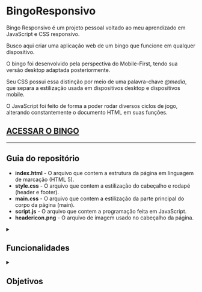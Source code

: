 # BingoResponsivo
Bingo Responsivo é um projeto pessoal voltado ao meu aprendizado em JavaScript e CSS responsivo.

Busco aqui criar uma aplicação web de um bingo que funcione em qualquer dispositivo.

O bingo foi desenvolvido pela perspectiva do Mobile-First, tendo sua versão desktop adaptada posteriormente.

Seu CSS possui essa distinção por meio de uma palavra-chave *@media*, que separa a estilização usada em dispositivos desktop e dispositivos mobile.

O JavaScript foi feito de forma a poder rodar diversos ciclos de jogo, alterando constantemente o documento HTML em suas funções.

## [ACESSAR O BINGO](https://lucasbs4546.github.io/BingoResponsivo/)

<hr>

## Guia do repositório
 * **index.html** - O arquivo que contem a estrutura da página em linguagem de marcação (HTML 5).
 * **style.css** - O arquivo que contem a estilização do cabeçalho e rodapé (header e footer).
 * **main.css** - O arquivo que contem a estilização da parte principal do corpo da página (main).
 * **script.js** - O arquivo que contem a programação feita em JavaScript.
 * **headericon.png** - O arquivo de imagem usado no cabeçalho da página.

<details>
  <summary>
    <h2>Funcionalidades</h2>
  </summary>
  Início do jogo:
   * Criação de cartelas - O usuário pode inserir o nome de um jogador do bingo e sua cartela respectiva será criada. O usuário pode criar quantas cartelas quiser.
  
  O usuário pode então escolher se deseja realizar um sorteio manual ou automático:
   * Sorteio manual - O usuário aperta um botão para sortear um número.
   * Sorteio automático: O programa sorteia números automaticamente dentro de um intervalo fixo.
  
  Finalização do jogo:
   * Assim que qualquer cartela seja completamente preenchida, o jogador respectivo daquela cartela será o vencedor.
     * Caso mais de um jogador faça bingo ao mesmo tempo, todos os jogadores vencedores serão considerados vencedores.
   * O programa anunciará o vencedor / os vencedores.
   * O jogador pode apertar um botão para jogar novamente 
</details>

<details>
  <summary>
    <h2>Objetivos</h2>
  </summary>
  Metas que ainda não foram implementadas, mas pretendo desenvolver:
* Capacidade de apagar cartelas criadas
</details>
